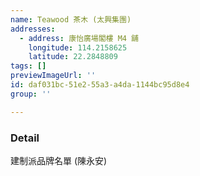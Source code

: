 ```yaml
---
name: Teawood 茶木 (太興集團)
addresses:
  - address: 康怡廣場閣樓 M4 舖
    longitude: 114.2158625
    latitude: 22.2848809
tags: []
previewImageUrl: ''
id: daf031bc-51e2-55a3-a4da-1144bc95d8e4
group: ''

---
```

### Detail
建制派品牌名單 (陳永安)

